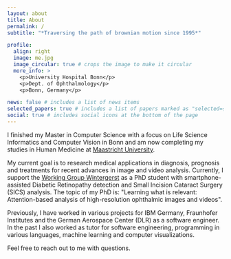```yaml
---
layout: about
title: About
permalink: /
subtitle: "*Traversing the path of brownian motion since 1995*"

profile:
  align: right
  image: me.jpg
  image_circular: true # crops the image to make it circular
  more_info: >
    <p>University Hospital Bonn</p>
    <p>Dept. of Ophthalmology</p>
    <p>Bonn, Germany</p>

news: false # includes a list of news items
selected_papers: true # includes a list of papers marked as "selected={true}"
social: true # includes social icons at the bottom of the page
---
```


I finished my Master in Computer Science with a focus on Life Science Informatics and Computer Vision in Bonn and am now completing my studies in Human Medicine at [Maastricht University](https://curriculum.maastrichtuniversity.nl/education/master/master-medicine). 

My current goal is to research medical applications in diagnosis, prognosis and treatments for recent advances in image and video analysis. Currently, I support the [Working Group Wintergerst](https://www.ukbonn.de/experimentelle-ophthalmologie/ag-wintergerst/) as a PhD student with smartphone-assisted Diabetic Retinopathy detection and Small Incision Cataract Surgery (SICS) analysis. The topic of my PhD is: "Learning what is relevant: Attention-based analysis of high-resolution ophthalmic images and videos".

Previously, I have worked in various projects for IBM Germany, Fraunhofer Institutes and the German Aerospace Center (DLR) as a software engineer. In the past I also worked as tutor for software engineering, programming in various languages, machine learning and computer visualizations. 

Feel free to reach out to me with questions.
<br/><br/>
